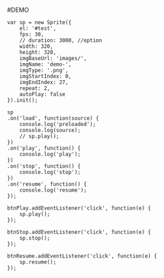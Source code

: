 #DEMO

    var sp = new Sprite({
        el: '#test',
        fps: 30,
        // duration: 3000, //option
        width: 320,
        height: 320,
        imgBaseUrl: 'images/',
        imgName: 'demo-',
        imgType: '.png',
        imgStartIndex: 0,
        imgEndIndex: 27,
        repeat: 2,
        autoPlay: false
    }).init();

    sp
    .on('load', function(source) {
        console.log('preloaded');
        console.log(source);
        // sp.play();
    })
    .on('play', function() {
        console.log('play');
    })
    .on('stop', function() {
        console.log('stop');
    })
    .on('resume', function() {
        console.log('resume');
    });

    btnPlay.addEventListener('click', function(e) {
        sp.play();
    });

    btnStop.addEventListener('click', function(e) {
        sp.stop();
    });

    btnResume.addEventListener('click', function(e) {
        sp.resume();
    });